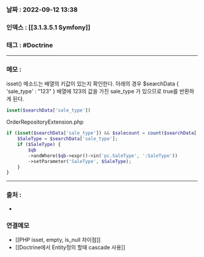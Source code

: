 ### 날짜 :  2022-09-12 13:38

### 인덱스 : [[3.1.3.5.1 Symfony]]

### 태그 : #Doctrine

----

### 메모 :

isset() 메소드는 배열의 키값이 있는지 확인한다.
아래의 경우 $searchData { 'sale_type' : "123" } 배열에 123의 값을 가진 sale_type 가 있으므로
true를 반환하게 된다.
```php
isset($searchData['sale_type'])
```


OrderRepositoryExtension.php
```php
if (isset($searchData['sale_type']) && $salecount = count($searchData['sale_type'])) {
    $SaleType = $searchData['sale_type'];
    if ($SaleType) {
        $qb
        ->andWhere($qb->expr()->in('pc.SaleType', ':SaleType'))
        ->setParameter('SaleType', $SaleType);
    }
}
```



----
### 출처 :
-


### 연결메모
- [[PHP isset, empty, is_null 차이점]]
- [[Doctrine에서 Entity정의 할때 cascade 사용]]








